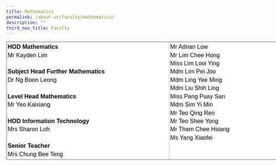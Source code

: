 ```yaml
---
title: Mathematics
permalink: /about-us/faculty/mathematics/
description: ""
third_nav_title: Faculty
---
```

<table style="margin: 0px; outline: 0px; padding: 0px; border-collapse: collapse; border: 1px solid rgb(170, 170, 170); color: rgb(0, 0, 0); font-family: Nunito, sans-serif; font-size: 16px; font-style: normal; font-variant-ligatures: normal; font-variant-caps: normal; font-weight: 400; letter-spacing: normal; orphans: 2; text-align: left; text-transform: none; white-space: normal; widows: 2; word-spacing: 0px; -webkit-text-stroke-width: 0px; background-color: rgb(255, 255, 255); text-decoration-thickness: initial; text-decoration-style: initial; text-decoration-color: initial; width: 783.333px;" class="iveo_table ives_tab_simple3" cellpadding="0" cellspacing="0" width="100%" border="0"><tbody style="margin: 0px; outline: 0px; padding: 0px;"><tr style="margin: 0px; outline: 0px; padding: 0px;"><td style="margin: 0px; outline: 0px; padding: 2px; text-align: center; border: 1px solid rgb(170, 170, 170); width: 443px;" valign="top"><div style="margin: 0px; outline: 0px; padding: 0px; line-height: 22.4px; text-align: left;"><strong style="margin: 0px; outline: 0px; padding: 0px;">HOD Mathematics</strong></div><div style="margin: 0px; outline: 0px; padding: 0px; line-height: 22.4px; text-align: left;">Mr Kayden Lim</div><div style="margin: 0px; outline: 0px; padding: 0px; line-height: 22.4px; text-align: left;"><strong style="margin: 0px; outline: 0px; padding: 0px;"><br style="margin: 0px; outline: 0px; padding: 0px;"></strong></div><div style="margin: 0px; outline: 0px; padding: 0px; line-height: 22.4px; text-align: left;"><strong style="margin: 0px; outline: 0px; padding: 0px;">Subject Head Further Mathematics</strong></div><div style="margin: 0px; outline: 0px; padding: 0px; line-height: 22.4px; text-align: left;">Dr Ng Boon Leong</div><div style="margin: 0px; outline: 0px; padding: 0px; line-height: 22.4px; text-align: left;"><br style="margin: 0px; outline: 0px; padding: 0px;"></div><strong style="margin: 0px; outline: 0px; padding: 0px;"><div style="margin: 0px; outline: 0px; padding: 0px; line-height: 22.4px; text-align: left;"><strong style="margin: 0px; outline: 0px; padding: 0px;">Level Head Mathematics</strong></div></strong><div style="margin: 0px; outline: 0px; padding: 0px; line-height: 22.4px; text-align: left;"><span style="margin: 0px; outline: 0px; padding: 0px; background-color: initial;"></span></div><div style="margin: 0px; outline: 0px; padding: 0px; line-height: 22.4px; text-align: left;">Mr Yeo Kaixiang<strong style="margin: 0px; outline: 0px; padding: 0px;"><br style="margin: 0px; outline: 0px; padding: 0px;"></strong></div><div style="margin: 0px; outline: 0px; padding: 0px; line-height: 22.4px; text-align: left;"><strong style="margin: 0px; outline: 0px; padding: 0px;"><br style="margin: 0px; outline: 0px; padding: 0px;"></strong></div><div style="margin: 0px; outline: 0px; padding: 0px; line-height: 22.4px; text-align: left;"><strong style="margin: 0px; outline: 0px; padding: 0px;">HOD Information Technology</strong></div><div style="margin: 0px; outline: 0px; padding: 0px; line-height: 22.4px; text-align: left;">Mrs Sharon Loh</div><div style="margin: 0px; outline: 0px; padding: 0px; line-height: 22.4px; text-align: left;"><br style="margin: 0px; outline: 0px; padding: 0px;"></div><strong style="margin: 0px; outline: 0px; padding: 0px;"><div style="margin: 0px; outline: 0px; padding: 0px; line-height: 22.4px; text-align: left;"><strong style="margin: 0px; outline: 0px; padding: 0px;">Senior Teacher</strong></div></strong><div style="margin: 0px; outline: 0px; padding: 0px; line-height: 22.4px; text-align: left;">Mrs Chung Bee Teng</div></td><td style="margin: 0px; outline: 0px; padding: 2px; text-align: center; border: 1px solid rgb(170, 170, 170); width: 340px;" valign="top"><div style="margin: 0px; outline: 0px; padding: 0px; line-height: 22.4px; text-align: left;">Mr Adrian Low</div><div style="margin: 0px; outline: 0px; padding: 0px; line-height: 22.4px; text-align: left;">Mr Lim Chee Hong</div><div style="margin: 0px; outline: 0px; padding: 0px; line-height: 22.4px; text-align: left;">Miss Lim Looi Ying</div><div style="margin: 0px; outline: 0px; padding: 0px; line-height: 22.4px; text-align: left;">Mdm Lim Pei Joo</div><div style="margin: 0px; outline: 0px; padding: 0px; line-height: 22.4px; text-align: left;">Mdm Ling Yee Ming</div><div style="margin: 0px; outline: 0px; padding: 0px; line-height: 22.4px; text-align: left;">Mdm Liu Shih Ling</div><div style="margin: 0px; outline: 0px; padding: 0px; line-height: 22.4px; text-align: left;">Miss Pang Puay San</div><div style="margin: 0px; outline: 0px; padding: 0px; line-height: 22.4px; text-align: left;">Mdm Sim Yi Min</div><div style="margin: 0px; outline: 0px; padding: 0px; line-height: 22.4px; text-align: left;">Mr Teo Qing Ren</div><div style="margin: 0px; outline: 0px; padding: 0px; line-height: 22.4px; text-align: left;">Mr Teo Shee Yong</div><div style="margin: 0px; outline: 0px; padding: 0px; line-height: 22.4px; text-align: left;">Mr Tham Chee Hsiang</div><div style="margin: 0px; outline: 0px; padding: 0px; line-height: 22.4px; text-align: left;">Ms Yang Xiaofei</div><div style="margin: 0px; outline: 0px; padding: 0px; line-height: 22.4px; text-align: left;"><br style="margin: 0px; outline: 0px; padding: 0px;"></div></td></tr></tbody></table>